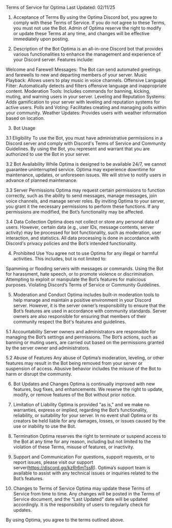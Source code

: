 Terms of Service for Optima
Last Updated: 02/11/25

1. Acceptance of Terms
By using the Optima Discord bot, you agree to comply with these Terms of Service. If you do not agree to these Terms, you must not use the Bot. Admin of Optima reserve the right to modify or update these Terms at any time, and changes will be effective immediately upon posting.

2. Description of the Bot
Optima is an all-in-one Discord bot that provides various functionalities to enhance the management and experience of your Discord server. Features include:

Welcome and Farewell Messages: The Bot can send automated greetings and farewells to new and departing members of your server.
Music Playback: Allows users to play music in voice channels.
Offensive Language Filter: Automatically detects and filters offensive language and inappropriate content.
Moderation Tools: Includes commands for banning, kicking, muting, and warning users in your server.
Leveling and Reputation Systems: Adds gamification to your server with leveling and reputation systems for active users.
Polls and Voting: Facilitates creating and managing polls within your community.
Weather Updates: Provides users with weather information based on location.

3. Bot Usage

3.1 Eligibility
To use the Bot, you must have administrative permissions in a Discord server and comply with Discord's Terms of Service and Community Guidelines. By using the Bot, you represent and warrant that you are authorized to use the Bot in your server.

3.2 Bot Availability
While Optima is designed to be available 24/7, we cannot guarantee uninterrupted service. Optima may experience downtime for maintenance, updates, or unforeseen issues. We will strive to notify users in advance of planned maintenance.

3.3 Server Permissions
Optima may request certain permissions to function correctly, such as the ability to send messages, manage messages, join voice channels, and manage server roles. By inviting Optima to your server, you grant it the necessary permissions to perform these functions. If any permissions are modified, the Bot’s functionality may be affected.

3.4 Data Collection
Optima does not collect or store any personal data of users. However, certain data (e.g., user IDs, message contents, server activity) may be processed for bot functionality, such as moderation, user interaction, and statistics. All data processing is done in accordance with Discord's privacy policies and the Bot’s intended functionality.

4. Prohibited Use
You agree not to use Optima for any illegal or harmful activities. This includes, but is not limited to:

Spamming or flooding servers with messages or commands.
Using the Bot for harassment, hate speech, or to promote violence or discrimination.
Attempting to exploit or manipulate the Bot’s features for malicious purposes.
Violating Discord’s Terms of Service or Community Guidelines.

5. Moderation and Conduct
Optima includes built-in moderation tools to help manage and maintain a positive environment in your Discord server. However, it is the server owner’s responsibility to ensure that the Bot’s features are used in accordance with community standards. Server owners are also responsible for ensuring that members of their community respect the Bot's features and guidelines.

5.1 Accountability
Server owners and administrators are responsible for managing the Bot’s settings and permissions. The Bot’s actions, such as banning or muting users, are carried out based on the permissions granted by the server owner and administrators.

5.2 Abuse of Features
Any abuse of Optima’s moderation, leveling, or other features may result in the Bot being removed from your server or suspension of access. Abusive behavior includes the misuse of the Bot to harm or disrupt the community.

6. Bot Updates and Changes
Optima is continually improved with new features, bug fixes, and enhancements. We reserve the right to update, modify, or remove features of the Bot without prior notice.

7. Limitation of Liability
Optima is provided "as is," and we make no warranties, express or implied, regarding the Bot’s functionality, reliability, or suitability for your server. In no event shall Optima or its creators be held liable for any damages, losses, or issues caused by the use or inability to use the Bot.

8. Termination
Optima reserves the right to terminate or suspend access to the Bot at any time for any reason, including but not limited to the violation of these Terms, misuse of features, or inactivity.

9. Support and Communication
For questions, support requests, or to report issues, please visit our support server(https://discord.gg/kzRr6mTssR). Optima’s support team is available to assist with any technical issues or inquiries related to the Bot’s features.

10. Changes to Terms of Service
Optima may update these Terms of Service from time to time. Any changes will be posted in the Terms of Service document, and the “Last Updated” date will be updated accordingly. It is the responsibility of users to regularly check for updates.

By using Optima, you agree to the terms outlined above.

